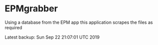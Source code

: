 # EPMgrabber
Using a database from the EPM app this application scrapes the files as required


Latest backup: Sun Sep 22 21:07:01 UTC 2019
